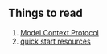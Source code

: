 ## Things to read
1. [Model Context Protocol](https://modelcontextprotocol.info/docs/introduction/)
2. [quick start resources](https://github.com/modelcontextprotocol/quickstart-resources)